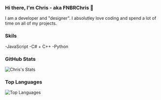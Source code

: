 ### Hi there, I'm Chris - aka FNBRChris 👋

I am a developer and "designer". I absolutley love coding and spend a lot of time on all of my projects.

### Skils

-JavaScript
-C# + C++
-Python


### GitHub Stats

![Chris's Stats](https://github-readme-stats.vercel.app/api?username=christianmods&count_private=true&show_icons=true&theme=radical)

### Top Languages

![Top Languages](https://github-readme-stats.vercel.app/api/top-langs/?username=christianmods&show_icons=true&theme=radical)
